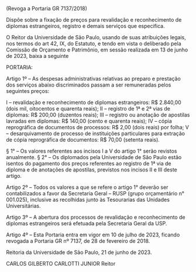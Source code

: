 (Revoga a Portaria GR 7137/2018)

Dispõe sobre a fixação de preços para revalidação e reconhecimento de diplomas estrangeiros, registro e demais serviços que especifica.

O Reitor da Universidade de São Paulo, usando de suas atribuições legais, nos termos do art 42, IX, do Estatuto, e tendo em vista o deliberado pela Comissão de Orçamento e Patrimônio, em sessão realizada em 13 de junho de 2023, baixa a seguinte

PORTARIA:

Artigo 1º – As despesas administrativas relativas ao preparo e prestação dos serviços abaixo discriminados passam a ser remuneradas pelos seguintes preços:

I – revalidação e reconhecimento de diplomas estrangeiros: R$ 2.840,00 (dois mil, oitocentos e quarenta reais);
II – registro de 1ª e 2ª vias de diplomas: R$ 200,00 (duzentos reais);
III – registro ou anotação de apostilas lavradas em diplomas: R$ 140,00 (cento e quarenta reais);
IV – cópia reprográfica de documentos de processos: R$ 2,00 (dois reais) por folha;
V – desarquivamento de processo de instituições particulares para extração de cópia reprográfica de documentos: R$ 70,00 (setenta reais).

§ 1° – Os valores referentes aos incisos I a V do artigo 1° serão revistos anualmente.
§ 2° – Os diplomados pela Universidade de São Paulo estão isentos do pagamento dos preços referentes ao registro de 1ª via de diploma e de anotações de apostilas, previstos nos incisos II e III deste artigo.

Artigo 2º – Todos os valores a que se refere o artigo 1° deverão ser contabilizados a favor da Secretaria Geral – RUSP (grupo orçamentário n° 001.025), inclusive as recolhidas junto às Tesourarias das Unidades Universitárias.

Artigo 3º – A abertura dos processos de revalidação e reconhecimento de diplomas estrangeiros será efetuada pela Secretaria Geral da USP.

Artigo 4º – Esta Portaria entra em vigor em 10 de julho de 2023, ficando revogada a Portaria GR nº 7137, de 28 de fevereiro de 2018.

Reitoria da Universidade de São Paulo, 21 de junho de 2023.

CARLOS GILBERTO CARLOTTI JUNIOR
Reitor
